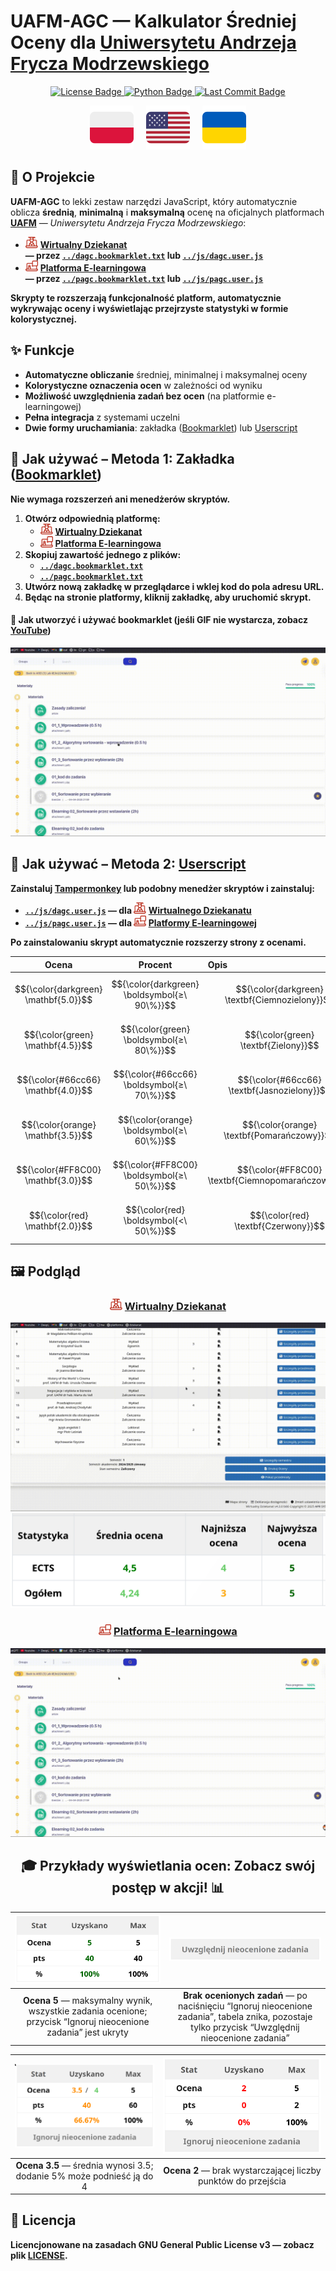 # **UAFM-AGC** — **Kalkulator Średniej Oceny dla [Uniwersytetu Andrzeja Frycza Modrzewskiego](https://uafm.edu.pl/)**

<p align="center">
  <a href="https://github.com/Anghkooey/uafm_agc/blob/main/LICENSE">
    <img src="https://img.shields.io/github/license/Anghkooey/uafm_agc?style=for-the-badge" alt="License Badge">
  </a>
  <a href="https://www.python.org/">
    <img src="https://img.shields.io/badge/Python-3776AB?style=for-the-badge&logo=python&logoColor=white" alt="Python Badge">
  </a>
  <a href="https://github.com/Anghkooey/uafm_agc/commits/main">
    <img src="https://img.shields.io/github/last-commit/Anghkooey/uafm_agc?style=for-the-badge" alt="Last Commit Badge">
  </a>
</p>

<p align="center">
  <a href="pl.md"><img src="../assets/flags/pl_icon.svg" width="70" alt="Polski"></a>
  &nbsp;&nbsp;&nbsp;
  <a href="../README.md"><img src="../assets/flags/en_icon.svg" width="70" alt="English"></a>
  &nbsp;&nbsp;&nbsp;
  <a href="ua.md"><img src="../assets/flags/ua_icon.svg" width="70" alt="Українська"></a>
</p>

## 📌 **O Projekcie**

**UAFM-AGC** to lekki zestaw narzędzi JavaScript, który automatycznie oblicza **średnią**, **minimalną** i **maksymalną** ocenę na oficjalnych platformach [**UAFM**](https://uafm.edu.pl/) — _Uniwersytetu Andrzeja Frycza Modrzewskiego_:

- <img src="../assets/uafm_icons/dziekanat.svg" width="20" alt="Wirtualny Dziekanat"> [**Wirtualny Dziekanat**](https://dziekanat.uafm.edu.pl)  
  **— przez [`../dagc.bookmarklet.txt`](../dagc.bookmarklet.txt) lub [`../js/dagc.user.js`](../js/dagc.user.js)**
- <img src="../assets/uafm_icons/platforma.svg" width="20" alt="Platforma E-learningowa"> [**Platforma E-learningowa**](https://platforma.uafm.edu.pl)  
  **— przez [`../pagc.bookmarklet.txt`](../pagc.bookmarklet.txt) lub [`../js/pagc.user.js`](../js/pagc.user.js)**

**Skrypty te rozszerzają funkcjonalność platform, automatycznie wykrywając oceny i wyświetlając przejrzyste statystyki w formie kolorystycznej.**

## ✨ **Funkcje**

- **Automatyczne obliczanie** średniej, minimalnej i maksymalnej oceny
- **Kolorystyczne oznaczenia ocen** w zależności od wyniku
- **Możliwość uwzględnienia zadań bez ocen** (na platformie e-learningowej)
- **Pełna integracja** z systemami uczelni
- **Dwie formy uruchamiania**: zakładka ([Bookmarklet](https://pl.wikipedia.org/wiki/Skryptozak%C5%82adka)) lub [Userscript](https://en.wikipedia.org/wiki/Wikipedia:User_scripts)

## 🔖 **Jak używać – Metoda 1: Zakładka ([Bookmarklet](https://pl.wikipedia.org/wiki/Skryptozak%C5%82adka))**

**Nie wymaga rozszerzeń ani menedżerów skryptów.**

1. **Otwórz odpowiednią platformę:**
   - <img src="../assets/uafm_icons/dziekanat.svg" width="20" alt="Wirtualny Dziekanat"> [**Wirtualny Dziekanat**](https://dziekanat.uafm.edu.pl)
   - <img src="../assets/uafm_icons/platforma.svg" width="20" alt="Platforma E-learningowa"> [**Platforma E-learningowa**](https://platforma.uafm.edu.pl)
2. **Skopiuj zawartość jednego z plików:**
   - [**`../dagc.bookmarklet.txt`**](../dagc.bookmarklet.txt)
   - [**`../pagc.bookmarklet.txt`**](../pagc.bookmarklet.txt)
3. **Utwórz nową zakładkę w przeglądarce i wklej kod do pola adresu URL.**
4. **Będąc na stronie platformy, kliknij zakładkę, aby uruchomić skrypt.**

#### 🔖 **Jak utworzyć i używać bookmarklet (jeśli GIF nie wystarcza, zobacz [YouTube](https://www.youtube.com/watch?v=UeEU_9R_Jg0))**

![bookmarklet](../assets/gifs/bookmarklet.gif)

## 🧠 **Jak używać – Metoda 2: [Userscript](https://en.wikipedia.org/wiki/Wikipedia:User_scripts)**

**Zainstaluj [Tampermonkey](https://www.tampermonkey.net/) lub podobny menedżer skryptów i zainstaluj:**

- **[`../js/dagc.user.js`](../js/dagc.user.js) — dla <img src="../assets/uafm_icons/dziekanat.svg" width="20" alt="Dziekanat"> [Wirtualnego Dziekanatu](https://dziekanat.uafm.edu.pl)**
- **[`../js/pagc.user.js`](../js/pagc.user.js) — dla <img src="../assets/uafm_icons/platforma.svg" width="20" alt="Platforma"> [Platformy E-learningowej](https://platforma.uafm.edu.pl)**

**Po zainstalowaniu skrypt automatycznie rozszerzy strony z ocenami.**

<div align="center">

|                Ocena                 |                   Procent                    | Opis                                              |
| :----------------------------------: | :------------------------------------------: | :------------------------------------------------ |
| $${\color{darkgreen} \mathbf{5.0}}$$ | $${\color{darkgreen} \boldsymbol{≥\ 90\%}}$$ | $${\color{darkgreen} \textbf{Ciemnozielony}}$$    |
|   $${\color{green} \mathbf{4.5}}$$   |   $${\color{green} \boldsymbol{≥\ 80\%}}$$   | $${\color{green} \textbf{Zielony}}$$              |
|  $${\color{#66cc66} \mathbf{4.0}}$$  |  $${\color{#66cc66} \boldsymbol{≥\ 70\%}}$$  | $${\color{#66cc66} \textbf{Jasnozielony}}$$       |
|  $${\color{orange} \mathbf{3.5}}$$   |  $${\color{orange} \boldsymbol{≥\ 60\%}}$$   | $${\color{orange} \textbf{Pomarańczowy}}$$        |
|  $${\color{#FF8C00} \mathbf{3.0}}$$  |  $${\color{#FF8C00} \boldsymbol{≥\ 50\%}}$$  | $${\color{#FF8C00} \textbf{Ciemnopomarańczowy}}$$ |
|    $${\color{red} \mathbf{2.0}}$$    |    $${\color{red} \boldsymbol{<\ 50\%}}$$    | $${\color{red} \textbf{Czerwony}}$$               |

</div>

## 🖼️ **Podgląd**

<div align="center">

### <img src="../assets/uafm_icons/dziekanat.svg" width="20" alt="Wirtualny Dziekanat"> [**Wirtualny Dziekanat**](https://dziekanat.uafm.edu.pl)

![Wirtualny Dziekanat gif](../assets/gifs/dagc.gif)
![Wirtualny Dziekanat png](../assets/script_preview/dziekanat.png)

### <img src="../assets/uafm_icons/platforma.svg" width="20" alt="Platforma E-learningowa"> [**Platforma E-learningowa**](https://platforma.uafm.edu.pl)

![Platforma E-learningowa](../assets/gifs/pagc.gif)

## 🎓 **Przykłady wyświetlania ocen: Zobacz swój postęp w akcji!** 📊

|                           ![Ocena 5](../assets/script_preview/platfotma/ocena_5.png)                           |                                     ![Brak ocenionych zadań](../assets/script_preview/platfotma/ignore_0.png)                                     |
| :------------------------------------------------------------------------------------------------------------: | :-----------------------------------------------------------------------------------------------------------------------------------------------: |
| **Ocena 5** — maksymalny wynik, wszystkie zadania ocenione; przycisk “Ignoruj nieocenione zadania” jest ukryty | **Brak ocenionych zadań** — po naciśnięciu “Ignoruj nieocenione zadania”, tabela znika, pozostaje tylko przycisk “Uwzględnij nieocenione zadania” |

|   ![Ocena 3.5](../assets/script_preview/platfotma/ocena_3.5-4.png)   |  ![Ocena 2](../assets/script_preview/platfotma/ocena_2.png)   |
| :------------------------------------------------------------------: | :-----------------------------------------------------------: |
| **Ocena 3.5** — średnia wynosi 3.5; dodanie 5% może podnieść ją do 4 | **Ocena 2** — brak wystarczającej liczby punktów do przejścia |

</div>

## 📝 **Licencja**

**Licencjonowane na zasadach GNU General Public License v3 — zobacz plik [**LICENSE**](../LICENSE).**
